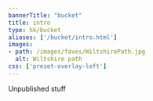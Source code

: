 ```yaml
---
bannerTitle: "bucket" 
title: intro
type: hk/bucket
aliases: ['/bucket/intro.html']
images:
- path: /images/faves/WiltshirePath.jpg 
  alt: Wiltshire path
css: ['preset-overlay-left']
---
```


Unpublished stuff


